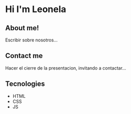 # Hi I'm Leonela 
## About me!
Escribir sobre nosotros...
## Contact me
Hacer el cierre de la presentacion, invitando a contactar...
## Tecnologies
- HTML
- CSS
- JS